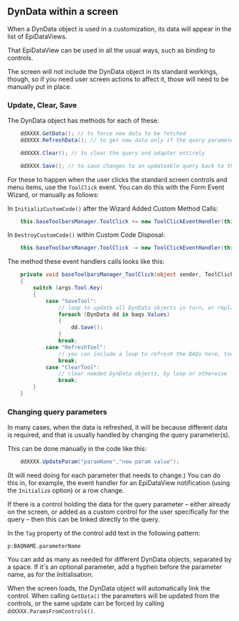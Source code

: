 ## DynData within a screen

When a DynData object is used in a customization, its data will appear in the list of EpiDataViews.

That EpiDataView can be used in all the usual ways, such as binding to controls.

The screen will not include the DynData object in its standard workings, though, so if you need user screen actions to affect it, those will need to be manually put in place.

### Update, Clear, Save

The DynData object has methods for each of these:

```c#
    ddXXXX.GetData(); // to force new data to be fetched
    ddXXXX.RefreshData(); // to get new data only if the query parameters have changed

    ddXXXX.Clear(); // to clear the query and adapter entirely

    ddXXXX.Save(); // to save changes to an updateable query back to the database
```

For these to happen when the user clicks the standard screen controls and menu items, use the `ToolClick` event. You can do this with the Form Event Wizard, or manually as follows:

In `InitializCustomCode()` after the Wizard Added Custom Method Calls:

```c#
    this.baseToolbarsManager.ToolClick += new ToolClickEventHandler(this.baseToolbarsManager_ToolClick);
```

In `DestroyCustomCode()` within Custom Code Disposal:

```c#
    this.baseToolbarsManager.ToolClick -= new ToolClickEventHandler(this.baseToolbarsManager_ToolClick);
```

The method these event handlers calls looks like this:

```c#
    private void baseToolbarsManager_ToolClick(object sender, ToolClickEventArgs args) 
    { 
        switch (args.Tool.Key) 
        { 
            case "SaveTool": 
                // loop to update all DynData objects in turn, or replace the loop with more granular code as needed
                foreach (DynData dd in baqs.Values) 
                { 
                    dd.Save(); 
                } 
                break; 
            case "RefreshTool": 
                // you can include a loop to refresh the BAQs here, too, or call data only for what is needed
                break;
            case "ClearTool":
                // clear needed DynData objects, by loop or otherwise
                break; 
        } 
    } 
```

### Changing query parameters

In many cases, when the data is refreshed, it will be because different data is required, and that is usually handled by changing the query parameter(s).

This can be done manually in the code like this:

```c#
    ddXXXX.UpdateParam("paramName","new param value");
```

(It will need doing for each parameter that needs to change.) You can do this in, for example, the event handler for an EpiDataView notification (using the `Initialize` option) or a row change.

If there is a control holding the data for the query parameter – either already on the screen, or added as a custom control for the user specifically for the query – then this can be linked directly to the query.

In the `Tag` property of the control add text in the following pattern:

`p:BAQNAME.parameterName`

You can add as many as needed for different DynData objects, separated by a space. If it's an optional parameter, add a hyphen before the parameter name, as for the Initialisation.

When the screen loads, the DynData object will automatically link the control. When calling `GetData()` the parameters will be updated from the controls, or the same update can be forced by calling `ddXXXX.ParamsFromControls()`.